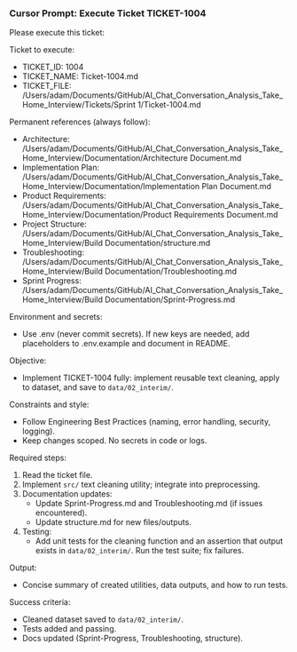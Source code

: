 ### Cursor Prompt: Execute Ticket TICKET-1004

Please execute this ticket:

Ticket to execute:
- TICKET_ID: 1004
- TICKET_NAME: Ticket-1004.md
- TICKET_FILE: /Users/adam/Documents/GitHub/AI_Chat_Conversation_Analysis_Take_Home_Interview/Tickets/Sprint 1/Ticket-1004.md

Permanent references (always follow):
- Architecture: /Users/adam/Documents/GitHub/AI_Chat_Conversation_Analysis_Take_Home_Interview/Documentation/Architecture Document.md
- Implementation Plan: /Users/adam/Documents/GitHub/AI_Chat_Conversation_Analysis_Take_Home_Interview/Documentation/Implementation Plan Document.md
- Product Requirements: /Users/adam/Documents/GitHub/AI_Chat_Conversation_Analysis_Take_Home_Interview/Documentation/Product Requirements Document.md
- Project Structure: /Users/adam/Documents/GitHub/AI_Chat_Conversation_Analysis_Take_Home_Interview/Build Documentation/structure.md
- Troubleshooting: /Users/adam/Documents/GitHub/AI_Chat_Conversation_Analysis_Take_Home_Interview/Build Documentation/Troubleshooting.md
- Sprint Progress: /Users/adam/Documents/GitHub/AI_Chat_Conversation_Analysis_Take_Home_Interview/Build Documentation/Sprint-Progress.md

Environment and secrets:
- Use .env (never commit secrets). If new keys are needed, add placeholders to .env.example and document in README.

Objective:
- Implement TICKET-1004 fully: implement reusable text cleaning, apply to dataset, and save to `data/02_interim/`.

Constraints and style:
- Follow Engineering Best Practices (naming, error handling, security, logging).
- Keep changes scoped. No secrets in code or logs.

Required steps:
1) Read the ticket file.
2) Implement `src/` text cleaning utility; integrate into preprocessing.
3) Documentation updates:
   - Update Sprint-Progress.md and Troubleshooting.md (if issues encountered).
   - Update structure.md for new files/outputs.
4) Testing:
   - Add unit tests for the cleaning function and an assertion that output exists in `data/02_interim/`. Run the test suite; fix failures.

Output:
- Concise summary of created utilities, data outputs, and how to run tests.

Success criteria:
- Cleaned dataset saved to `data/02_interim/`.
- Tests added and passing.
- Docs updated (Sprint-Progress, Troubleshooting, structure). 
